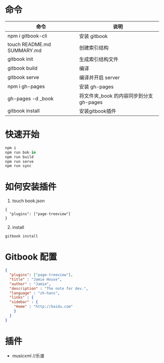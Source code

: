 # 命令


| 命令                       | 说明              |
| -------------------------- | ----------------- |
| npm i gitbook-cli       | 安装 gitbook  |
| touch README.md SUMMARY.md | 创建索引结构      |
| gitbook init               | 生成索引结构文件  |
| gitbook build              | 编译              |
| gitbook serve              | 编译并开启 server |
| npm i gh-pages | 安装 gh-pages |
| gh-pages -d _book | 将文件夹_book 的内容同步到分支 gh-pages |
| gitbook install      | 安装gitbook插件 |



# 快速开始

```js
npm i
npm run bok-in
npm run build
npm run serve
npm run sync
```

# 如何安装插件
1. touch book.json
```
{
  "plugins": ["page-treeview"]
}
```

2. install
```
gitbook install
```

# Gitbook 配置
```json
{
  "plugins": ["page-treeview"],
  "title" : "Jamie House",
  "author" : "Jamie",
  "description" : "The note for dev.",
  "language" : "zh-hans",
  "links" : {
  "sidebar" : {
    "Home" : "http://baidu.com"
    }
  }
}
```

# 插件
- musicxml //乐谱

